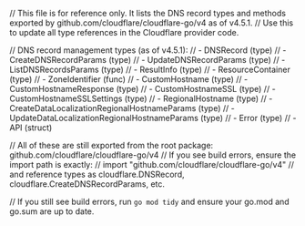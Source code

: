 // This file is for reference only. It lists the DNS record types and methods exported by github.com/cloudflare/cloudflare-go/v4 as of v4.5.1.
// Use this to update all type references in the Cloudflare provider code.

// DNS record management types (as of v4.5.1):
// - DNSRecord (type)
// - CreateDNSRecordParams (type)
// - UpdateDNSRecordParams (type)
// - ListDNSRecordsParams (type)
// - ResultInfo (type)
// - ResourceContainer (type)
// - ZoneIdentifier (func)
// - CustomHostname (type)
// - CustomHostnameResponse (type)
// - CustomHostnameSSL (type)
// - CustomHostnameSSLSettings (type)
// - RegionalHostname (type)
// - CreateDataLocalizationRegionalHostnameParams (type)
// - UpdateDataLocalizationRegionalHostnameParams (type)
// - Error (type)
// - API (struct)

// All of these are still exported from the root package: github.com/cloudflare/cloudflare-go/v4
// If you see build errors, ensure the import path is exactly:
// import "github.com/cloudflare/cloudflare-go/v4"
// and reference types as cloudflare.DNSRecord, cloudflare.CreateDNSRecordParams, etc.

// If you still see build errors, run `go mod tidy` and ensure your go.mod and go.sum are up to date.
